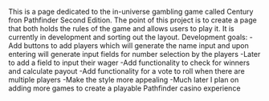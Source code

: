 This is a page dedicated to the in-universe gambling game called Century fron Pathfinder Second Edition. The point of this project is to create a page that both holds the rules of the game and allows users to play it. It is currently in development and sorting out the layout.
Development goals:
  -Add buttons to add players which will generate the name input and upon entering will generate input fields for number selection by the players
    -Later to add a field to input their wager
  -Add functionality to check for winners and calculate payout
  -Add functionality for a vote to roll when there are multiple players
  -Make the style more appealing
  -Much later I plan on adding more games to create a playable Pathfinder casino experience
